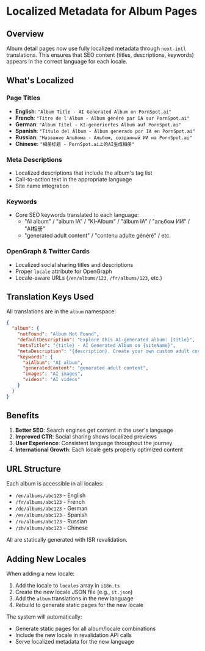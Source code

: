 # Localized Metadata for Album Pages

## Overview

Album detail pages now use fully localized metadata through `next-intl` translations. This ensures that SEO content (titles, descriptions, keywords) appears in the correct language for each locale.

## What's Localized

### Page Titles
- **English**: `"Album Title - AI Generated Album on PornSpot.ai"`
- **French**: `"Titre de l'Album - Album généré par IA sur PornSpot.ai"`
- **German**: `"Album Titel - KI-generiertes Album auf PornSpot.ai"`
- **Spanish**: `"Título del Álbum - Álbum generado por IA en PornSpot.ai"`
- **Russian**: `"Название Альбома - Альбом, созданный ИИ на PornSpot.ai"`
- **Chinese**: `"相册标题 - PornSpot.ai上的AI生成相册"`

### Meta Descriptions
- Localized descriptions that include the album's tag list
- Call-to-action text in the appropriate language
- Site name integration

### Keywords
- Core SEO keywords translated to each language:
  - "AI album" / "album IA" / "KI-Album" / "álbum IA" / "альбом ИИ" / "AI相册"
  - "generated adult content" / "contenu adulte généré" / etc.

### OpenGraph & Twitter Cards
- Localized social sharing titles and descriptions
- Proper `locale` attribute for OpenGraph
- Locale-aware URLs (`/en/albums/123`, `/fr/albums/123`, etc.)

## Translation Keys Used

All translations are in the `album` namespace:

```json
{
  "album": {
    "notFound": "Album Not Found",
    "defaultDescription": "Explore this AI-generated album: {title}",
    "metaTitle": "{title} - AI Generated Album on {siteName}",
    "metaDescription": "{description}. Create your own custom adult content with {siteName}.",
    "keywords": {
      "aiAlbum": "AI album",
      "generatedContent": "generated adult content", 
      "images": "AI images",
      "videos": "AI videos"
    }
  }
}
```

## Benefits

1. **Better SEO**: Search engines get content in the user's language
2. **Improved CTR**: Social sharing shows localized previews
3. **User Experience**: Consistent language throughout the journey
4. **International Growth**: Each locale gets properly optimized content

## URL Structure

Each album is accessible in all locales:
- `/en/albums/abc123` - English
- `/fr/albums/abc123` - French  
- `/de/albums/abc123` - German
- `/es/albums/abc123` - Spanish
- `/ru/albums/abc123` - Russian
- `/zh/albums/abc123` - Chinese

All are statically generated with ISR revalidation.

## Adding New Locales

When adding a new locale:

1. Add the locale to `locales` array in `i18n.ts`
2. Create the new locale JSON file (e.g., `it.json`)
3. Add the `album` translations in the new language
4. Rebuild to generate static pages for the new locale

The system will automatically:
- Generate static pages for all album/locale combinations  
- Include the new locale in revalidation API calls
- Serve localized metadata for the new language
